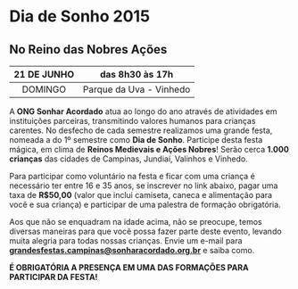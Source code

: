 # Dia de Sonho 2015
## No Reino das Nobres Ações


 21 DE JUNHO  |     das 8h30 às 17h
:------------:|:-----------------------:
   DOMINGO    | Parque da Uva - Vinhedo

A **ONG Sonhar Acordado** atua ao longo do ano através de atividades em instituições parceiras, transmitindo valores humanos para crianças carentes. No desfecho de cada semestre realizamos uma grande festa, nomeada a do 1º semestre como **Dia de Sonho**. Participe desta festa mágica, em clima de **Reinos Medievais e Ações Nobres**! Serão cerca **1.000 crianças** das cidades de Campinas, Jundiaí, Valinhos e Vinhedo.

Para participar como voluntário na festa e ficar com uma criança é necessário ter entre 16 e 35 anos, se inscrever no link abaixo, pagar uma taxa de **R$50,00** (valor que inclui camiseta, caneca e alimentação para você e sua criança) e participar de uma palestra de formação obrigatória.

Aos que não se enquadram na idade acima, não se preocupe, temos diversas maneiras para que você possa fazer parte deste evento, levando muita alegria para todas nossas crianças.
Envie um e-mail para **grandesfestas.campinas@sonharacordado.org.br** e saiba como.

**É OBRIGATÓRIA A PRESENÇA EM UMA DAS FORMAÇÕES PARA PARTICIPAR DA FESTA!**
